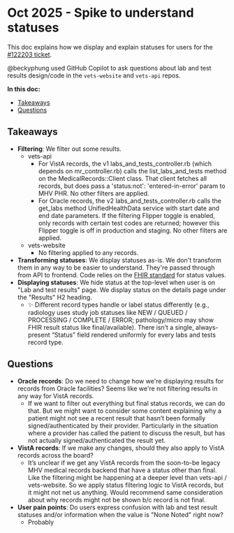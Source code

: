 # Oct 2025 - Spike to understand statuses
This doc explains how we display and explain statuses for users for the [#122203 ticket](https://github.com/department-of-veterans-affairs/va.gov-team/issues/122203).

@beckyphung used GitHub Copilot to ask questions about lab and test results design/code in the `vets-website` and `vets-api` repos.

**In this doc:**
- [Takeaways](#takeaways)
- [Questions](#questions)

## Takeaways
- **Filtering**: We filter out some results.
   - vets-api
      - For VistA records, the v1 labs_and_tests_controller.rb (which depends on mr_controller.rb) calls the list_labs_and_tests method on the MedicalRecords::Client class. That client fetches all records, but does pass a 'status:not': 'entered-in-error' param to MHV PHR. No other filters are applied.
      - For Oracle records, the v2 labs_and_tests_controller.rb calls the get_labs method UnifiedHealthData service with start date and end date parameters. If the filtering Flipper toggle is enabled, only records with certain test codes are returned; however this Flipper toggle is off in production and staging. No other filters are applied.
   - vets-website
      - No filtering applied to any records.
- **Transforming statuses**: We display statuses as-is. We don't transform them in any way to be easier to understand. They're passed through from API to frontend. Code relies on the [FHIR standard](https://build.fhir.org/valueset-diagnostic-report-status.html#expansion) for status values.
- **Displaying statuses**: We hide status at the top-level when user is on "Lab and test results" page. We display status on the details page under the "Results" H2 heading.
   - :sparkles: Different record types handle or label status differently (e.g., radiology uses study job statuses like NEW / QUEUED / PROCESSING / COMPLETE / ERROR; pathology/micro may show FHIR result status like final/available). There isn’t a single, always-present “Status” field rendered uniformly for every labs and tests record type.

## Questions
- **Oracle records**: Do we need to change how we're displaying results for records from Oracle facilities? Seems like we're not filtering results in any way for VistA records.
   - If we want to filter out everything but final status records, we can do that. But we might want to consider some content explaining why a patient might not see a recent result that hasn’t been formally signed/authenticated by their provider. Particularly in the situation where a provider has called the patient to discuss the result, but has not actually signed/authenticated the result yet. 
- **VistA records**: If we make any changes, should they also apply to VistA records across the board?
   - It’s unclear if we get any VistA records from the soon-to-be legacy MHV medical records backend that have a status other than final. Like the filtering might be happening at a deeper level than vets-api / vets-website. So we apply status filtering logic to VistA records, but it might not net us anything. Would recommend same consideration about why records might not be shown b/c record is not final. 
- **User pain points**: Do users express confusion with lab and test result statuses and/or information when the value is "None Noted" right now?
   - Probably 
